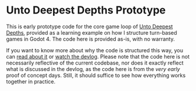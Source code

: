 # Unto Deepest Depths Prototype
This is early prototype code for the core game loop of [Unto Deepest Depths](https://store.steampowered.com/app/3106600/?utm_source=github), provided as a learning example on how I structure turn-based games in Godot 4. The code here is provided as-is, with no warranty.

If you want to know more about why the code is structured this way, you can [read about it](https://shaggydev.com/2024/09/04/unto-deepest-depths-devlog/) or [watch the devlog](https://youtu.be/w6jXgaWHo1s). Please note that the code here is not necessarily reflective of the current codebase, nor does it exactly reflect what is discussed in the devlog, as the code here is from the *very early* proof of concept days. Still, it should suffice to see how everything works together in practice.